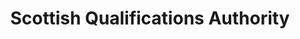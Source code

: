 ---
schema: default
title: Scottish Qualifications Authority
description: Non-departmental public body. Part of Scottish Government
logo: ''
type:
- Non-Departmental Public Body
portal_url: ''
org_url: https://www.sqa.org.uk
twitter_handle: sqanews
wikidata_org_qid: Q16919096
wdtk_id: scottish_qualifications_authority
---